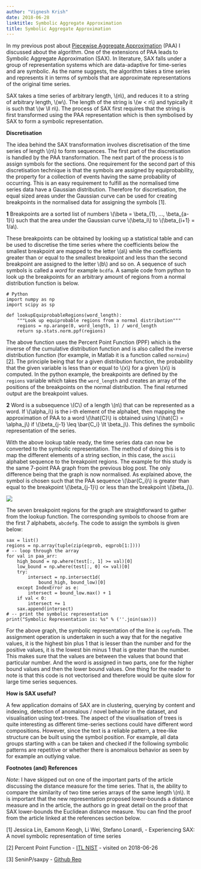 ```yaml
---
author: "Vignesh Krish"
date: 2018-06-28
linktitle: Symbolic Aggregate Approximation
title: Symbolic Aggregate Approximation
---
```


In my previous post about [Piecewise Aggregate Approximation](/posts/piecewise-aggregate-approx) (PAA) I discussed about the algorithm. One of the extensions of PAA leads to Symbolic Aggregate Approximation (SAX). In literature, SAX falls under a group of representation systems which are data-adaptive for time-series and are symbolic. As the name suggests, the algorithm takes a time series and represents it in terms of symbols that are approximate representations of the original time series.

SAX takes a time series of arbitrary length, \\(n\\), and reduces it to a string of arbitrary length, \\(w\\). The length of the string is \\(w < n\\) and typically it is such that \\(w \ll n\\). The process of SAX first requires that the string is first transformed using the PAA representation which is then symbolised by SAX to form a symbolic representation.

**Discretisation**

The idea behind the SAX transformation involves discretisation of the time series of length \\(n\\) to form sequences. The first part of the discretisation is handled by the PAA transformation. The next part of the process is to assign symbols for the sections. One requirement for the second part of this discretisation technique is that the symbols are assigned by equiprobability, the property for a collection of events having the same probability of occurring. This is an easy requirement to fulfill as the normalised time series data have a Gaussian distribution. Therefore for discretisation, the equal sized areas under the Gaussian curve can be used for creating breakpoints in the normalised data for assigning the symbols [1].

**1** Breakpoints are a sorted list of numbers \\(\beta = \beta\_{1}, ..., \beta\_{a-1}\\) such that the area under the Gaussian curve \\(\beta\_i\\) to \\(\beta\_{i+1} = 1/a\\).

These breakpoints can be obtained by looking up a statistical table and can be used to discretise the time series where the coefficients below the smallest breakpoint are mapped to the letter \\(a\\) while the coefficients greater than or equal to the smallest breakpoint and less than the second breakpoint are assigned to the letter \\(b\\) and so on. A sequence of such symbols is called a *word* for example `bcdfa`. A sample code from python to look up the breakpoints for an arbitrary amount of regions from a normal distribution function is below. 

```{python}
# Python
import numpy as np
import scipy as sp

def lookupEquiprobableRegions(word_length):
    """Look up equiprobable regions from a normal distribution"""
    regions = np.arange(0, word_length, 1) / word_length
    return sp.stats.norm.ppf(regions)
```

The above function uses the Percent Point Function (PPF) which is the inverse of the cumulative distribution function and is also called the inverse distribution function (for example, in Matlab it is a function called `norminv`) [2]. The principle being that for a given distribution function, the probability that the given variable is less than or equal to \\(x\\) for a given \\(x\\) is computed. In the python example, the breakpoints are defined by the `regions` variable which takes the `word_length` and creates an array of the positions of the breakpoints on the normal distribution. The final returned output are the breakpoint values.

**2** Word is a subsequence \\(C\\) of a length \\(n\\) that can be represented as a word. If \\(\alpha\_i\\) is the i-th element of the alphabet, then mapping the approximation of PAA to a word \\(\hat{C}\\) is obtained using \\(\hat{C} = \alpha\_j\\) if \\(\beta\_{j-1} \leq \bar{C\_i} \lt \beta\_j\\). This defines the symbolic representation of the series.

With the above lookup table ready, the time series data can now be converted to the symbolic representation. The method of doing this is to map the different elements of a string section, in this case, the `ascii` alphabet sequence to the breakpoint regions. The example for this study is the same 7-point PAA graph from the previous blog post. The only difference being that the graph is now normalised. As explained above, the symbol is chosen such that the PAA sequence \\(\bar{C\_i}\\) is greater than equal to the breakpoint \\(\beta\_{j-1}\\) or less than the breakpoint \\(\beta\_j\\).

![](/images/PAAStepNormalised.png)

The seven breakpoint regions for the graph are straightforward to gather from the lookup function. The corresponding symbols to choose from are the first 7 alphabets, `abcdefg`. The code to assign the symbols is given below:

```{python}
sax = list()
regions = np.array(tuple(zip(eqprob, eqprob[1:])))
# -- loop through the array
for val in paa_arr:
    high_bound = np.where(test[:, 1] >= val)[0]
    low_bound = np.where(test[:, 0] <= val)[0]
    try:
        intersect = np.intersect1d(
            bound_high, bound_low)[0]
    except IndexError as e:
        intersect = bound_low.max() + 1
    if val < 0:
        intersect += 1
    sax.append(intersect)
# -- print the symbolic representation
print("Symbolic Representation is: %s" % (''.join(sax)))
```

For the above graph, the symbolic representation of the line is `cegfedb`. The assignment operation is undertaken in such a way that for the negative values, it is the highest bin plus 1 that is lesser than the number and for the positive values, it is the lowest bin minus 1 that is greater than the number. This makes sure that the values are between the values that bound that particular number. And the word is assigned in two parts, one for the higher bound values and then the lower bound values. One thing for the reader to note is that this code is not vectorised and therefore would be quite slow for large time series sequences. 

**How is SAX useful?**

A few application domains of SAX are in clustering, querying by content and indexing, detection of anomalous / novel behavior in the dataset, and visualisation using text-trees. The aspect of the visualisation of trees is quite interesting as different time-series sections could have different word compositions. However, since the text is a reliable pattern, a tree-like structure can be built using the symbol position. For example, all data groups starting with `a` can be taken and checked if the following symbolic patterns are repetitive or whether there is anomalous behavior as seen by for example an outlying value.

**Footnotes (and) References**

*Note*: I have skipped out on one of the important parts of the article discussing the distance measure for the time series. That is, the ability to compare the similarity of two time series arrays of the same length \\(n\\). It is important that the new representation proposed lower-bounds a distance measure and in the article, the authors go in great detail on the proof that SAX lower-bounds the Euclidean distance measure. You can find the proof from the article linked at the references section below. 

[1] Jessica Lin, Eamonn Keogh, Li Wei, Stefano Lonardi, - Experiencing SAX: A novel symbolic representation of time series

[2] Percent Point Function - [ITL NIST](https://itl.nist.gov/div898/handbook/eda/section3/eda362.htm) - visited on 2018-06-26

[3] SeninP/saxpy - [Github Rep](https://github.com/seninp/saxpy)
